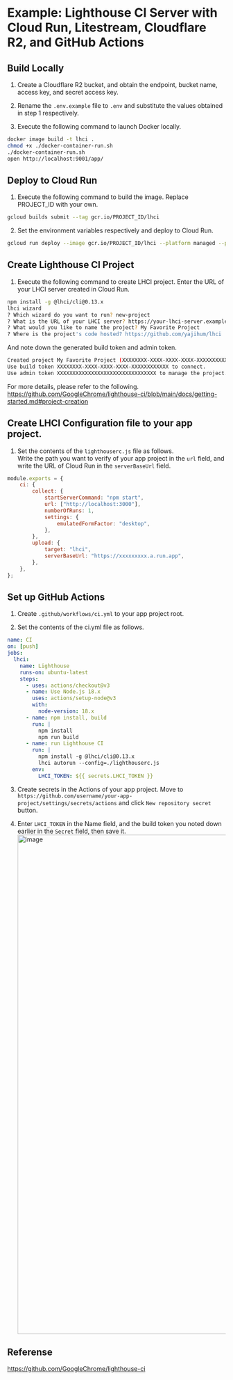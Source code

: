 # Example: Lighthouse CI Server with Cloud Run, Litestream, Cloudflare R2, and GitHub Actions

## Build Locally

1. Create a Cloudflare R2 bucket, and obtain the endpoint, bucket name, access key, and secret access key.

2. Rename the `.env.example` file to `.env` and substitute the values obtained in step 1 respectively.

3. Execute the following command to launch Docker locally.
```bash
docker image build -t lhci .
chmod +x ./docker-container-run.sh
./docker-container-run.sh
open http://localhost:9001/app/
```

## Deploy to Cloud Run

1. Execute the following command to build the image. Replace PROJECT_ID with your own.
```bash
gcloud builds submit --tag gcr.io/PROJECT_ID/lhci
```

2. Set the environment variables respectively and deploy to Cloud Run.
```bash
gcloud run deploy --image gcr.io/PROJECT_ID/lhci --platform managed --port 9001 --set-env-vars R2_ENDPOINT=https://ACCOUNT_ID.r2.cloudflarestorage.com/,R2_BUCKET=xxxxx,R2_ACCESS_KEY_ID=yyyyy,R2_SECRET_ACCESS_KEY=zzzzz
```

## Create Lighthouse CI Project

1. Execute the following command to create LHCI project. Enter the URL of your LHCI server created in Cloud Run.
```bash
npm install -g @lhci/cli@0.13.x
lhci wizard
? Which wizard do you want to run? new-project
? What is the URL of your LHCI server? https://your-lhci-server.example.com/
? What would you like to name the project? My Favorite Project
? Where is the project's code hosted? https://github.com/yajihum/lhci
```
And note down the generated build token and admin token.
```bash
Created project My Favorite Project (XXXXXXXX-XXXX-XXXX-XXXX-XXXXXXXXXXXX)!
Use build token XXXXXXXX-XXXX-XXXX-XXXX-XXXXXXXXXXXX to connect.
Use admin token XXXXXXXXXXXXXXXXXXXXXXXXXXXXXXXX to manage the project.
```

For more details, please refer to the following.  
https://github.com/GoogleChrome/lighthouse-ci/blob/main/docs/getting-started.md#project-creation

## Create LHCI Configuration file to your app project.

1. Set the contents of the `lighthouserc.js` file as follows.   
Write the path you want to verify of your app project in the `url` field, and write the URL of Cloud Run in the `serverBaseUrl` field.
```js
module.exports = {
    ci: {
        collect: {
            startServerCommand: "npm start",
            url: ["http://localhost:3000"],
            numberOfRuns: 1,
            settings: {
                emulatedFormFactor: "desktop",
            },
        },
        upload: {
            target: "lhci",
            serverBaseUrl: "https://xxxxxxxxx.a.run.app",
        },
    },
};
```

## Set up GitHub Actions

1. Create `.github/workflows/ci.yml` to your app project root.

2. Set the contents of the ci.yml file as follows.
```yaml
name: CI
on: [push]
jobs:
  lhci:
    name: Lighthouse
    runs-on: ubuntu-latest
    steps:
      - uses: actions/checkout@v3
      - name: Use Node.js 18.x
        uses: actions/setup-node@v3
        with:
          node-version: 18.x
      - name: npm install, build
        run: |
          npm install
          npm run build
      - name: run Lighthouse CI
        run: |
          npm install -g @lhci/cli@0.13.x
          lhci autorun --config=./lighthouserc.js
        env:
          LHCI_TOKEN: ${{ secrets.LHCI_TOKEN }}
```

3. Create secrets in the Actions of your app project. Move to `https://github.com/username/your-app-project/settings/secrets/actions` and click `New repository secret` button. 

4. Enter `LHCI_TOKEN` in the Name field, and the build token you noted down earlier in the `Secret` field, then save it.
   <img width="1148" alt="image" src="https://github.com/yajihum/lhci/assets/117247060/c59f64cd-784c-467a-9f2c-1d8a1c50e99f">

## Referense
https://github.com/GoogleChrome/lighthouse-ci
